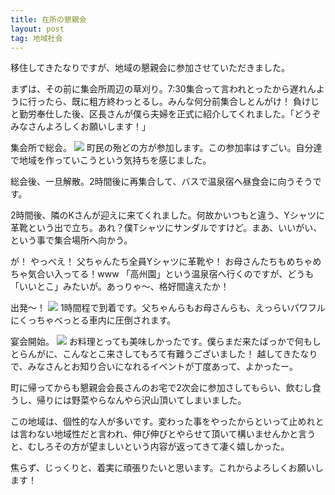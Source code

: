 ```yaml
---
title: 在所の懇親会
layout: post
tag: 地域社会
---
```



移住してきたなりですが、地域の懇親会に参加させていただきました。


まずは、その前に集会所周辺の草刈り。7:30集合って言われとったから遅れんように行ったら、既に粗方終わっとるし。みんな何分前集合しとんがけ！
負けじと勤労奉仕した後、区長さんが僕ら夫婦を正式に紹介してくれました。「どうぞみなさんよろしくお願いします！」


集会所で総会。
![](http://f.st-hatena.com/images/fotolife/k/kobapan/20100606/20100606205249.jpg)
町民の殆どの方が参加します。この参加率はすごい。自分達で地域を作っていこうという気持ちを感じました。


総会後、一旦解散。2時間後に再集合して、バスで温泉宿へ昼食会に向うそうです。


2時間後、隣のKさんが迎えに来てくれました。何故かいつもと違う、Yシャツに革靴という出で立ち。あれ？僕Tシャツにサンダルですけど。まあ、いいがい、という事で集合場所へ向かう。


が！
やっべえ！
父ちゃんたち全員Yシャツに革靴や！
お母さんたちもめちゃめちゃ気合い入ってる！www
「高州園」という温泉宿へ行くのですが、どうも「いいとこ」みたいが。あっりゃ～、格好間違えたか！


出発～！
![](http://f.st-hatena.com/images/fotolife/k/kobapan/20100606/20100606211644.jpg)
1時間程で到着です。父ちゃんらもお母さんらも、えっらいパワフルにくっちゃべっとる車内に圧倒されます。


宴会開始。
![](http://f.st-hatena.com/images/fotolife/k/kobapan/20100606/20100606212013.jpg)
お料理とっても美味しかったです。僕らまだ来たばっかで何もしとらんがに、こんなとこ来さしてもろて有難うございました！
越してきたなりで、みなさんとお知り合いになれるイベントが丁度あって、よかったー。


町に帰ってからも懇親会会長さんのお宅で2次会に参加さしてもらい、飲むし食うし、帰りには野菜やらなんやら沢山頂いてしまいました。


この地域は、個性的な人が多いです。変わった事をやったからといって止めれとは言わない地域性だと言われ、伸び伸びとやらせて頂いて構いませんかと言うと、むしろその方が望ましいという内容が返ってきて凄く嬉しかった。


焦らず、じっくりと、着実に頑張りたいと思います。これからよろしくお願いします！
